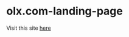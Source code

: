 # olx.com-landing-page
<p>
  Visit this site <a href="https://olx-com-landing-page.vercel.app/">here</a>
</p>
